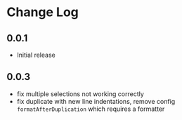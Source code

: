 # Change Log

## 0.0.1

- Initial release

## 0.0.3

- fix multiple selections not working correctly
- fix duplicate with new line indentations, remove config `formatAfterDuplication` which requires a formatter
